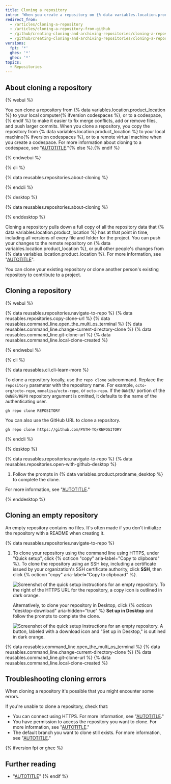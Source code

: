 ```yaml
---
title: Cloning a repository
intro: 'When you create a repository on {% data variables.location.product_location %}, it exists as a remote repository. You can clone your repository to create a local copy on your computer and sync between the two locations.'
redirect_from:
  - /articles/cloning-a-repository
  - /articles/cloning-a-repository-from-github
  - /github/creating-cloning-and-archiving-repositories/cloning-a-repository
  - /github/creating-cloning-and-archiving-repositories/cloning-a-repository-from-github/cloning-a-repository
versions:
  fpt: '*'
  ghes: '*'
  ghec: '*'
topics:
  - Repositories
---
```

## About cloning a repository

{% webui %}

You can clone a repository from {% data variables.location.product_location %} to your local computer{% ifversion codespaces %}, or to a codespace,{% endif %} to make it easier to fix merge conflicts, add or remove files, and push larger commits. When you clone a repository, you copy the repository from {% data variables.location.product_location %} to your local machine{% ifversion codespaces %}, or to a remote virtual machine when you create a codespace. For more information about cloning to a codespace, see "[AUTOTITLE](/codespaces/developing-in-codespaces/creating-a-codespace-for-a-repository)."{% else %}.{% endif %}

{% endwebui %}

{% cli %}

{% data reusables.repositories.about-cloning %}

{% endcli %}

{% desktop %}

{% data reusables.repositories.about-cloning %}

{% enddesktop %}

Cloning a repository pulls down a full copy of all the repository data that {% data variables.location.product_location %} has at that point in time, including all versions of every file and folder for the project. You can push your changes to the remote repository on {% data variables.location.product_location %}, or pull other people's changes from {% data variables.location.product_location %}. For more information, see "[AUTOTITLE](/get-started/using-git)".

You can clone your existing repository or clone another person's existing repository to contribute to a project.

## Cloning a repository

{% webui %}

{% data reusables.repositories.navigate-to-repo %}
{% data reusables.repositories.copy-clone-url %}
{% data reusables.command_line.open_the_multi_os_terminal %}
{% data reusables.command_line.change-current-directory-clone %}
{% data reusables.command_line.git-clone-url %}
{% data reusables.command_line.local-clone-created %}

{% endwebui %}

{% cli %}

{% data reusables.cli.cli-learn-more %}

To clone a repository locally, use the `repo clone` subcommand. Replace the `repository` parameter with the repository name. For example, `octo-org/octo-repo`, `monalisa/octo-repo`, or `octo-repo`. If the `OWNER/` portion of the `OWNER/REPO` repository argument is omitted, it defaults to the name of the authenticating user.

```shell
gh repo clone REPOSITORY
```

You can also use the GitHub URL to clone a repository.

```shell
gh repo clone https://github.com/PATH-TO/REPOSITORY
```

{% endcli %}

{% desktop %}

{% data reusables.repositories.navigate-to-repo %}
{% data reusables.repositories.open-with-github-desktop %}
1. Follow the prompts in {% data variables.product.prodname_desktop %} to complete the clone.

For more information, see "[AUTOTITLE](/desktop/adding-and-cloning-repositories/cloning-a-repository-from-github-to-github-desktop)."

{% enddesktop %}

## Cloning an empty repository

An empty repository contains no files. It's often made if you don't initialize the repository with a README when creating it.

{% data reusables.repositories.navigate-to-repo %}
1. To clone your repository using the command line using HTTPS, under "Quick setup", click {% octicon "copy" aria-label="Copy to clipboard" %}. To clone the repository using an SSH key, including a certificate issued by your organization's SSH certificate authority, click **SSH**, then click {% octicon "copy" aria-label="Copy to clipboard" %}.

   ![Screenshot of the quick setup instructions for an empty repository. To the right of the HTTPS URL for the repository, a copy icon is outlined in dark orange.](/assets/images/help/repository/empty-https-url-clone-button.png)

   Alternatively, to clone your repository in Desktop, click {% octicon "desktop-download" aria-hidden="true" %} **Set up in Desktop** and follow the prompts to complete the clone.

   ![Screenshot of the quick setup instructions for an empty repository. A button, labeled with a download icon and "Set up in Desktop," is outlined in dark orange.](/assets/images/help/repository/empty-desktop-clone-button.png)

{% data reusables.command_line.open_the_multi_os_terminal %}
{% data reusables.command_line.change-current-directory-clone %}
{% data reusables.command_line.git-clone-url %}
{% data reusables.command_line.local-clone-created %}

## Troubleshooting cloning errors

When cloning a repository it's possible that you might encounter some errors.

If you're unable to clone a repository, check that:

- You can connect using HTTPS. For more information, see "[AUTOTITLE](/repositories/creating-and-managing-repositories/troubleshooting-cloning-errors)."
- You have permission to access the repository you want to clone. For more information, see "[AUTOTITLE](/repositories/creating-and-managing-repositories/troubleshooting-cloning-errors)."
- The default branch you want to clone still exists. For more information, see "[AUTOTITLE](/repositories/creating-and-managing-repositories/troubleshooting-cloning-errors#error-remote-head-refers-to-nonexistent-ref-unable-to-checkout)."

{% ifversion fpt or ghec %}

## Further reading

- "[AUTOTITLE](/get-started/using-github/troubleshooting-connectivity-problems)"
{% endif %}
